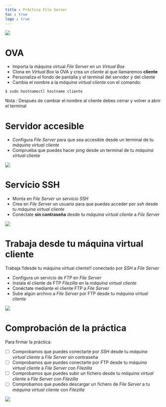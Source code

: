 ```yaml
---
title : Práctica File Server
toc : true
logo : true
---
```



<img src="https://media.fs.com/images/community/erp/KMTws_post701ojbgd5faw3FfGab.jpg">

# OVA

+ Importa la máquina virtual *File Server* en un *Virtual Box*
+ Clona en *Virtual Box* la OVA y crea un *cliente* al que llamaremos **cliente**
+ Personaliza el fondo de pantalla y el terminal del servidor y del cliente
+ Cambia el nombre a la *máquina virtual cliente* con el comando:
```
$ sudo hostnamectl hostname cliente
```

Nota : Después de cambiar el nombre al cliente debes cerrar y volver a abrir el terminal


# Servidor accesible

+ Configura *File Server* para que sea accesible desde un terminal de tu *máquina virtual cliente*
+ Comprueba que puedes hacer *ping* desde un terminal de tu *máquina virtual cliente*

<img src="https://concepto.de/wp-content/uploads/2019/04/servidor-web-e1555874258468.jpg">


# Servicio SSH

+ Monta en *File Server* un *servicio SSH*
+ Crea en *File Server* un usuario para que puedas acceder por *ssh* desde tu *máquina virtual cliente*
+ Conéctate **sin contraseña** desde tu *máquina virtual cliente* a *File Server*

<img src="https://dinahosting.com/blog/cont/uploads/2020/09/SSH.jpg">

# Trabaja desde tu máquina virtual cliente

Trabaja !!desde tu máquina virtual cliente!! conectado por *SSH* a *File Server*

+ Configura un servicio de *FTP* en *File Server*
+ Instala el cliente de FTP *Filezilla* en la *máquina virtual cliente*
+ Conéctate mediante el cliente FTP a *File Server*
+ Sube algún archivo a *File Server* por FTP desde tu *máquina virtual cliente*

<img src="https://www.softzone.es/app/uploads-softzone.es/2020/02/Oracle-VirtualBox-1.jpg">

# Comprobación de la práctica

Para firmar la práctica:

- [ ] Comprobamos que puedes conectarte por *SSH* desde tu *máquina virtual cliente* a *File Server* sin contraseña
- [ ] Comprobamos que puedes conectarte por FTP desde tu *máquina virtual cliente* a *File Server* con *Filezilla*
- [ ] Comprobamos que puedes subir un fichero desde tu *máquina virtual cliente* a *File Server* con *Filezilla*
- [ ] Comprobamos que puedes descargar un fichero de *File Server* a tu *máquina virtual cliente* con *Filezilla*

<img src="https://st2.depositphotos.com/1017986/8512/i/950/depositphotos_85129684-stock-photo-happy-high-school-students-in.jpg">


